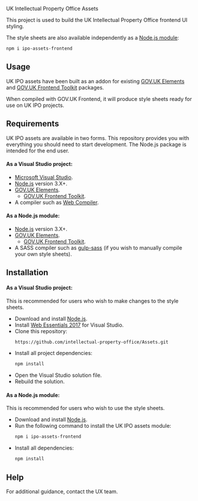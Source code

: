  UK Intellectual Property Office Assets

This project is used to build the UK Intellectual Property Office frontend UI styling.

The style sheets are also available independently as a <a href="https://www.npmjs.com/package/ipo-assets-frontend">Node.js module</a>:

```sh
npm i ipo-assets-frontend
```

## Usage

UK IPO assets have been built as an addon for existing <a href="https://github.com/alphagov/govuk_elements">GOV.UK Elements</a> and <a href="https://github.com/alphagov/govuk_frontend_toolkit">GOV.UK Frontend Toolkit</a>  packages.

When compiled with GOV.UK Frontend, it will produce style sheets ready for use on UK IPO projects.

## Requirements

UK IPO assets are available in two forms. This repository provides you with everything you should need to start development. 
The Node.js package is intended for the end user.

#### As a Visual Studio project:
* <a href="https://www.visualstudio.com/">Microsoft Visual Studio</a>. 
* <a href="https://nodejs.org/en/">Node.js</a> version 3.X+.
* <a href="https://github.com/alphagov/govuk_elements">GOV.UK Elements</a>. 
  * <a href="https://github.com/alphagov/govuk_frontend_toolkit">GOV.UK Frontend Toolkit</a>.  
* A compiler such as <a href="https://marketplace.visualstudio.com/items?itemName=MadsKristensen.WebCompiler">Web Compiler</a>.
 

#### As a Node.js module:
* <a href="https://nodejs.org/en/">Node.js</a> version 3.X+.
* <a href="https://github.com/alphagov/govuk_elements">GOV.UK Elements</a>. 
  * <a href="https://github.com/alphagov/govuk_frontend_toolkit">GOV.UK Frontend Toolkit</a>.  
* A SASS compiler such as <a href="https://github.com/dlmanning/gulp-sass">gulp-sass</a> (if you wish to manually compile your own style sheets). 

## Installation

#### As a Visual Studio project: 

This is recommended for users who wish to make changes to the style sheets.

* Download and install <a href="https://nodejs.org/en/">Node.js</a>.
* Install <a href="https://marketplace.visualstudio.com/items?itemName=MadsKristensen.WebExtensionPack2017">Web Essentials 2017</a> for Visual Studio.
* Clone this repository: 
    ```sh
    https://github.com/intellectual-property-office/Assets.git
    ``` 
* Install all project dependencies:
    ```sh
    npm install
    ``` 
* Open the Visual Studio solution file.
* Rebuild the solution.

#### As a Node.js module:

This is recommended for users who wish to use the style sheets. 

* Download and install <a href="https://nodejs.org/en/">Node.js</a>.
* Run the following command to install the UK IPO assets module: 
    ```sh
    npm i ipo-assets-frontend
    ```
* Install all dependencies:
    ```sh
    npm install
    ```

## Help

For additional guidance, contact the UX team.
